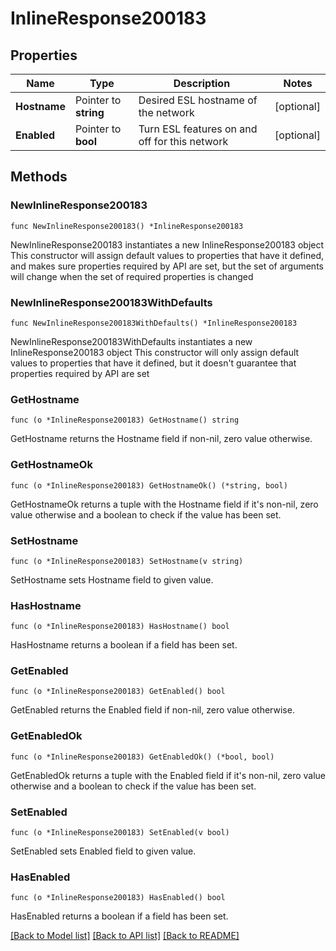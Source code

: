 # InlineResponse200183

## Properties

Name | Type | Description | Notes
------------ | ------------- | ------------- | -------------
**Hostname** | Pointer to **string** | Desired ESL hostname of the network | [optional] 
**Enabled** | Pointer to **bool** | Turn ESL features on and off for this network | [optional] 

## Methods

### NewInlineResponse200183

`func NewInlineResponse200183() *InlineResponse200183`

NewInlineResponse200183 instantiates a new InlineResponse200183 object
This constructor will assign default values to properties that have it defined,
and makes sure properties required by API are set, but the set of arguments
will change when the set of required properties is changed

### NewInlineResponse200183WithDefaults

`func NewInlineResponse200183WithDefaults() *InlineResponse200183`

NewInlineResponse200183WithDefaults instantiates a new InlineResponse200183 object
This constructor will only assign default values to properties that have it defined,
but it doesn't guarantee that properties required by API are set

### GetHostname

`func (o *InlineResponse200183) GetHostname() string`

GetHostname returns the Hostname field if non-nil, zero value otherwise.

### GetHostnameOk

`func (o *InlineResponse200183) GetHostnameOk() (*string, bool)`

GetHostnameOk returns a tuple with the Hostname field if it's non-nil, zero value otherwise
and a boolean to check if the value has been set.

### SetHostname

`func (o *InlineResponse200183) SetHostname(v string)`

SetHostname sets Hostname field to given value.

### HasHostname

`func (o *InlineResponse200183) HasHostname() bool`

HasHostname returns a boolean if a field has been set.

### GetEnabled

`func (o *InlineResponse200183) GetEnabled() bool`

GetEnabled returns the Enabled field if non-nil, zero value otherwise.

### GetEnabledOk

`func (o *InlineResponse200183) GetEnabledOk() (*bool, bool)`

GetEnabledOk returns a tuple with the Enabled field if it's non-nil, zero value otherwise
and a boolean to check if the value has been set.

### SetEnabled

`func (o *InlineResponse200183) SetEnabled(v bool)`

SetEnabled sets Enabled field to given value.

### HasEnabled

`func (o *InlineResponse200183) HasEnabled() bool`

HasEnabled returns a boolean if a field has been set.


[[Back to Model list]](../README.md#documentation-for-models) [[Back to API list]](../README.md#documentation-for-api-endpoints) [[Back to README]](../README.md)


